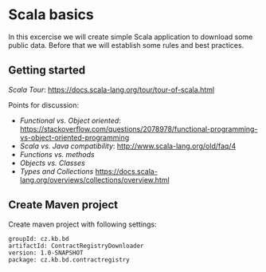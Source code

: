 # Scala basics

In this excercise we will create simple Scala application to download some public data.
Before that we will establish some rules and best practices.

## Getting started

_Scala Tour_: https://docs.scala-lang.org/tour/tour-of-scala.html

Points for discussion:
  * _Functional vs. Object oriented_: https://stackoverflow.com/questions/2078978/functional-programming-vs-object-oriented-programming
  * _Scala vs. Java compatibility_: http://www.scala-lang.org/old/faq/4
  * _Functions vs. methods_
  * _Objects vs. Classes_
  * _Types and Collections_ https://docs.scala-lang.org/overviews/collections/overview.html
## Create Maven project

Create maven project with following settings:
```
groupId: cz.kb.bd
artifactId: ContractRegistryDownloader
version: 1.0-SNAPSHOT
package: cz.kb.bd.contractregistry
```